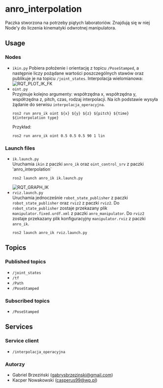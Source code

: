 # anro_interpolation
Paczka stworzona na potrzeby piątych laboratoriów. Znajdują się w niej Node'y do liczenia kinematyki odwrotnej manipulatora.
## Usage
### Nodes
- `ikin.py`
  Pobiera położenie i orientację z topicu `/PoseStamped`, a następnie liczy pożądane wartości poszczególnych stawów oraz publikuje je na topicu `/joint_states`.
  Interpolacja wielomianowa:
  ![RQT_PLOT_IK_FK](docs/rqt_plot_ik_fk.png)
- `oint.py`  
  Przyjmuje kolejno argumenty: współrzędna x, współrzędna y, współrzędna z, pitch, czas, rodzaj interpolacji. Na ich podstawie wysyła żądanie do serwisu `interpolacja_operacyjna`.
  ```
  ros2 run anro_ik oint ${x} ${y} ${z} ${pitch} ${time} ${interpolation type}
  ```
  Przykład:
  ```
  ros2 run anro_ik oint 0.5 0.5 0.5 90 1 lin
  ```
### Launch files
- `ik.launch.py`  
  Uruchamia `ikin` z paczki `anro_ik` oraz `oint_control_srv` z paczki 'anro_interpolation`
  ```
  ros2 launch anro_ik ik.launch.py
  ```
  ![RQT_GRAPH_IK](docs/rqt_graph_ik.png)
- `rviz.launch.py`  
  Uruchamia jednocześnie `robot_state_publisher` z paczki `robot_state_publisher` oraz `rviz2` z paczki `rviz2`. Do `robot_state_publisher` zostaje przekazany plik `manipulator.fixed.urdf.xml` z paczki `anro_manipulator`. Do `rviz2` zostaje przekazany plik konfiguracyjny `manipulator.rviz` z paczki  `anro_ik`.
  ```
  ros2 launch anro_ik rviz.launch.py
  ```

## Topics
### Published topics
- `/joint_states`
- `/tf`
- `/Path`
- `/PoseStamped`
### Subscribed topics
- `/PoseStamped`

## Services
### Service client
- `/interpolacja_operacyjna`

### Autorzy
- Gabriel Brzeziński (gabrysbrzezinski@gmail.com)  
- Kacper Nowakowski (casperus99@wp.pl) 
